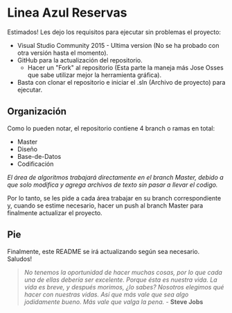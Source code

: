 # Linea Azul Reservas

Estimados!
Les dejo los requisitos para ejecutar sin problemas el proyecto:
  * Visual Studio Community 2015 - Ultima version (No se ha probado con otra versión hasta el momento).
  * GitHub para la actualización del repositorio.
    - Hacer un "Fork" al repositorio (Esta parte la maneja más Jose Osses que sabe utilizar mejor la herramienta gráfica).
  * Basta con clonar el repositorio e iniciar el .sln (Archivo de proyecto) para ejecutar.
  
## Organización

Como lo pueden notar, el repositorio contiene 4 branch o ramas en total:
  * Master
  * Diseño
  * Base-de-Datos
  * Codificación

*El área de algoritmos trabajará directamente en el branch Master, debido a que solo modifica y agrega archivos de texto sin pasar a llevar el codigo.*

Por lo tanto, se les pide a cada área trabajar en su branch correspondiente y, cuando se estime necesario, hacer un push al branch Master para finalmente actualizar el proyecto.

## Pie

Finalmente, este README se irá actualizando según sea necesario.
Saludos!

>*No tenemos la oportunidad de hacer muchas cosas, por lo que cada una de ellas debería ser excelente. Porque ésta es nuestra vida. La vida es breve, y después morimos, ¿lo sabes? Nosotros elegimos qué hacer con nuestras vidas. Así que más vale que sea algo jodidamente bueno. Más vale que valga la pena.* - **Steve Jobs**
